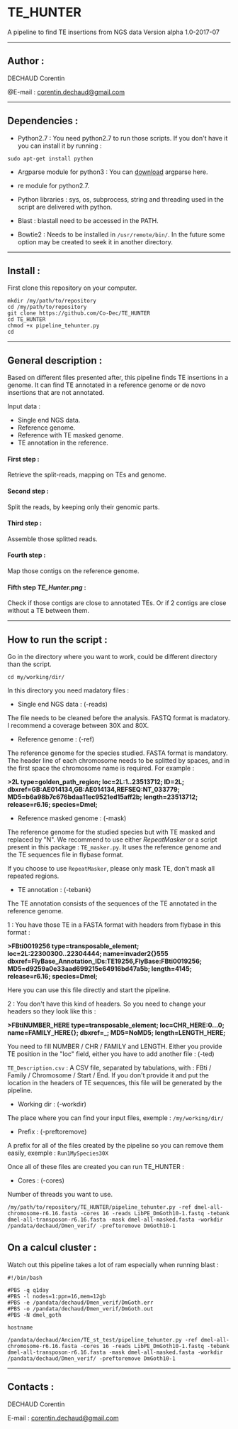 # TE_HUNTER
A pipeline to find TE insertions from NGS data
Version alpha 1.0-2017-07

-----------------
## Author : 
DECHAUD Corentin

@E-mail : corentin.dechaud@gmail.com

-----------------
## Dependencies :
  - Python2.7 :
You need python2.7 to run those scripts. If you don't have it you can install it by running :
```
sudo apt-get install python
```
  - Argparse module for python3 :
 You can [download](https://pypi.python.org/pypi/argparse#downloads) argparse here.
 
  - re module for python2.7.
  
  - Python libraries : sys, os, subprocess, string and threading used in the script are delivered with python. 
  
  - Blast : blastall need to be accessed in the PATH.
  
  - Bowtie2 : Needs to be installed in `/usr/remote/bin/`. In the future some option may be created to seek it in another directory.
  
-----------------
## Install :
First clone this repository on your computer.

```
mkdir /my/path/to/repository
cd /my/path/to/repository
git clone https://github.com/Co-Dec/TE_HUNTER
cd TE_HUNTER
chmod +x pipeline_tehunter.py
cd
```

------------------------
## General description :

Based on different files presented after, this pipeline finds TE insertions in a genome. It can find TE annotated in a reference genome or de novo insertions that are not annotated.

Input data :
  - Single end NGS data.
  - Reference genome.
  - Reference with TE masked genome.
  - TE annotation in the reference.

#### First step :

Retrieve the split-reads, mapping on TEs and genome.

#### Second step :

Split the reads, by keeping only their genomic parts.

#### Third step :

Assemble those splitted reads.

#### Fourth step :

Map those contigs on the reference genome.

#### Fifth step *TE_Hunter.png* :

Check if those contigs are close to annotated TEs. Or if 2 contigs are close without a TE between them.

-----------------
## How to run the script :
Go in the directory where you want to work, could be different directory than the script.

```
cd my/working/dir/
```

In this directory you need madatory files :

  - Single end NGS data : (-reads)
  
The file needs to be cleaned before the analysis. FASTQ format is madatory. I recommend a coverage between 30X and 80X.

  - Reference genome : (-ref)
  
The reference genome for the species studied. FASTA format is mandatory. The header line of each chromosome needs to be splitted by spaces, and in the first space the chromosome name is required. For example : 

**>2L type=golden_path_region; loc=2L:1..23513712; ID=2L; dbxref=GB:AE014134,GB:AE014134,REFSEQ:NT_033779; MD5=b6a98b7c676bdaa11ec9521ed15aff2b; length=23513712; release=r6.16; species=Dmel;**

  - Reference masked genome : (-mask)
  
The reference genome for the studied species but with TE masked and replaced by "N". We recommend to use either *RepeatMasker* or a script present in this package : `TE_masker.py`. It uses the reference genome and the TE sequences file in flybase format.

If you choose to use `RepeatMasker`, please only mask TE, don't mask all repeated regions.

  - TE annotation : (-tebank)
  
The TE annotation consists of the sequences of the TE annotated in the reference genome.

1 : You have those TE in a FASTA format with headers from flybase in this format :

**>FBti0019256 type=transposable_element; loc=2L:22300300..22304444; name=invader2{}555 dbxref=FlyBase_Annotation_IDs:TE19256,FlyBase:FBti0019256; MD5=d9259a0e33aad699215e64916bd47a5b; length=4145; release=r6.16; species=Dmel;**

Here you can use this file directly and start the pipeline.

2 : You don't have this kind of headers. So you need to change your headers so they look like this :

**>FBtiNUMBER_HERE type=transposable_element; loc=CHR_HERE:0...0; name=FAMILY_HERE{}; dbxref=_; MD5=NoMD5; length=LENGTH_HERE;**

You need to fill NUMBER / CHR / FAMILY and LENGTH. Either you provide TE position in the "loc" field, either you have to add another file : (-ted)

`TE_Description.csv` : A CSV file, separated by tabulations, with : FBti / Family / Chromosome / Start / End.
If you don't provide it and put the location in the headers of TE sequences, this file will be generated by the pipeline.

  - Working dir : (-workdir)
  
The place where you can find your input files, exemple : `/my/working/dir/`

  - Prefix : (-preftoremove)
  
A prefix for all of the files created by the pipeline so you can remove them easily, exemple : `Run1MySpecies30X`

Once all of these files are created you can run TE_HUNTER :

  - Cores : (-cores)
  
Number of threads you want to use.

```
/my/path/to/repository/TE_HUNTER/pipeline_tehunter.py -ref dmel-all-chromosome-r6.16.fasta -cores 16 -reads LibPE_DmGoth10-1.fastq -tebank dmel-all-transposon-r6.16.fasta -mask dmel-all-masked.fasta -workdir /pandata/dechaud/Dmen_verif/ -preftoremove DmGoth10-1
```

## On a calcul cluster :

Watch out this pipeline takes a lot of ram especially when running blast :

```
#!/bin/bash

#PBS -q q1day
#PBS -l nodes=1:ppn=16,mem=12gb
#PBS -e /pandata/dechaud/Dmen_verif/DmGoth.err
#PBS -o /pandata/dechaud/Dmen_verif/DmGoth.out
#PBS -N dmel_goth

hostname

/pandata/dechaud/Ancien/TE_st_test/pipeline_tehunter.py -ref dmel-all-chromosome-r6.16.fasta -cores 16 -reads LibPE_DmGoth10-1.fastq -tebank dmel-all-transposon-r6.16.fasta -mask dmel-all-masked.fasta -workdir /pandata/dechaud/Dmen_verif/ -preftoremove DmGoth10-1
```
 

-----------------
## Contacts :
DECHAUD Corentin

E-mail : corentin.dechaud@gmail.com
